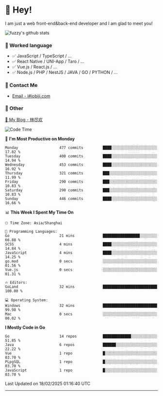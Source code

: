 # 👋 Hey!

I am just a web front-end&back-end developer and I am glad to meet you!

![fuzzy's github stats](https://github-readme-stats.vercel.app/api?username=JaydenForYou&&show_icons=true&&title_color=1abc9c&&icon_color=1abc9c)


### 📝 Worked language

- ✅ JavaScript / TypeScript / ...
- ✅ React Native / UNI-App / Taro / ...
- ✅ Vue.js / React.js / ...
- ✅ Node.js / PHP / NestJS / JAVA / GO / PYTHON / ...

### 📮 Contact Me

- [Email - i#iobiji.com](mailto:i@iobiji.com)


### 🤪 Other

[📌 My Blog - 林尽欢](https://iobiji.com)

<!--START_SECTION:waka-->
![Code Time](http://img.shields.io/badge/Code%20Time-1%2C509%20hrs%202%20mins-blue)

📅 **I'm Most Productive on Monday** 

```text
Monday                   477 commits         ████░░░░░░░░░░░░░░░░░░░░░   17.82 % 
Tuesday                  400 commits         ████░░░░░░░░░░░░░░░░░░░░░   14.94 % 
Wednesday                453 commits         ████░░░░░░░░░░░░░░░░░░░░░   16.92 % 
Thursday                 321 commits         ███░░░░░░░░░░░░░░░░░░░░░░   11.99 % 
Friday                   290 commits         ███░░░░░░░░░░░░░░░░░░░░░░   10.83 % 
Saturday                 290 commits         ███░░░░░░░░░░░░░░░░░░░░░░   10.83 % 
Sunday                   446 commits         ████░░░░░░░░░░░░░░░░░░░░░   16.66 % 
```


📊 **This Week I Spent My Time On** 

```text
🕑︎ Time Zone: Asia/Shanghai

💬 Programming Languages: 
Go                       21 mins             █████████████████░░░░░░░░   66.88 % 
SCSS                     4 mins              ████░░░░░░░░░░░░░░░░░░░░░   14.84 % 
JavaScript               4 mins              ████░░░░░░░░░░░░░░░░░░░░░   14.25 % 
go.mod                   0 secs              ░░░░░░░░░░░░░░░░░░░░░░░░░   01.56 % 
Vue.js                   0 secs              ░░░░░░░░░░░░░░░░░░░░░░░░░   01.31 % 

🔥 Editors: 
GoLand                   32 mins             █████████████████████████   100.00 % 

💻 Operating System: 
Windows                  32 mins             █████████████████████████   99.98 % 
Mac                      0 secs              ░░░░░░░░░░░░░░░░░░░░░░░░░   00.02 % 
```

**I Mostly Code in Go** 

```text
Go                       14 repos            █████████████░░░░░░░░░░░░   51.85 % 
Java                     6 repos             ██████░░░░░░░░░░░░░░░░░░░   22.22 % 
Vue                      1 repo              █░░░░░░░░░░░░░░░░░░░░░░░░   03.70 % 
PLpgSQL                  1 repo              █░░░░░░░░░░░░░░░░░░░░░░░░   03.70 % 
JavaScript               1 repo              █░░░░░░░░░░░░░░░░░░░░░░░░   03.70 % 
```




 Last Updated on 18/02/2025 01:16:40 UTC
<!--END_SECTION:waka-->
---
